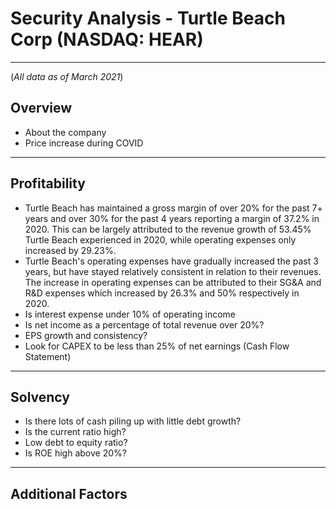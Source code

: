 # Security Analysis - Turtle Beach Corp (NASDAQ: HEAR)
---
(*All data as of March 2021*)
## Overview
- About the company
- Price increase during COVID
---
## Profitability
- Turtle Beach has maintained a gross margin of over 20% for the past 7+ years and over 30% for the past 4 years reporting a margin of 37.2% in 2020. This can be largely attributed to the revenue growth of 53.45% Turtle Beach experienced in 2020, while operating expenses only increased by 29.23%.
- Turtle Beach's operating expenses have gradually increased the past 3 years, but have stayed relatively consistent in relation to their revenues. The increase in operating expenses can be attributed to their SG&A and R&D expenses which increased by 26.3% and 50% respectively in 2020.
- Is interest expense under 10% of operating income
- Is net income as a percentage of total revenue over 20%?
- EPS growth and consistency?
- Look for CAPEX to be less than 25% of net earnings (Cash Flow Statement)
---
## Solvency
- Is there lots of cash piling up with little debt growth?
- Is the current ratio high?
- Low debt to equity ratio?
- Is ROE high above 20%?
---
## Additional Factors
